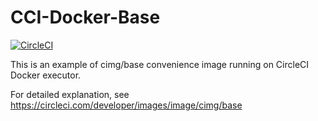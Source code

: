 # CCI-Docker-Base

[![CircleCI](https://circleci.com/gh/mayoct/CCI-Docker-Base/tree/main.svg?style=svg)](https://circleci.com/gh/mayoct/CCI-Docker-Base/tree/main)

This is an example of cimg/base convenience image running on CircleCI Docker executor.

For detailed explanation, see https://circleci.com/developer/images/image/cimg/base
